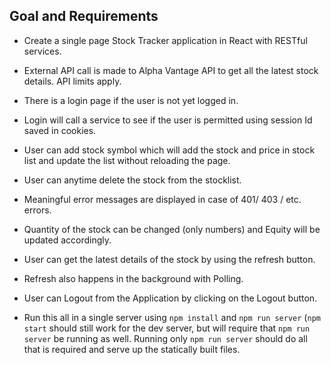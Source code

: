 
## Goal and Requirements

* Create a single page Stock Tracker application in React with RESTful services.
* External API call is made to Alpha Vantage API to get all the latest stock details. API limits apply.
* There is  a login page if the user is not yet logged in.
* Login will call a service to see if the user is permitted using session Id saved in cookies.
* User can add stock symbol which will add the stock and price in stock list and update the list without reloading the page.
* User can anytime delete the stock from the stocklist.
* Meaningful error messages are displayed in case of 401/ 403 / etc. errors.
* Quantity of the stock can be changed (only numbers) and Equity will be updated accordingly.
* User can get the latest details of the stock by using the refresh button.
* Refresh also happens in the background with Polling.
* User can Logout from the Application by clicking on the Logout button.

* Run this all in a single server using `npm install` and `npm run server` (`npm start` should still work for the dev server, but will require that `npm run server` be running as well.  Running only `npm run server` should do all that is required and serve up the statically built files.
